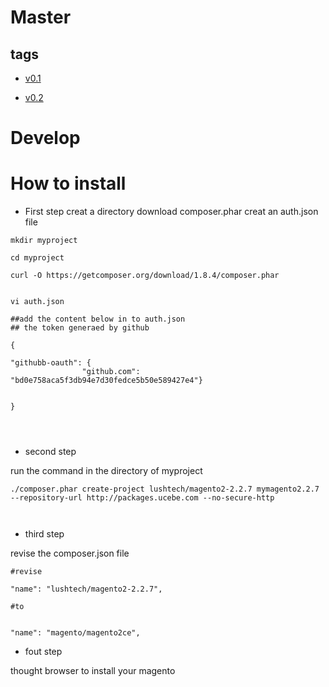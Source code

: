 # Master

## tags

* [v0.1](/contents/v0_1.md)

* [v0.2](/contents/v0_2.md)


# Develop

# How to install

* First step
creat a directory
download composer.phar 
creat an auth.json file

```
mkdir myproject  

cd myproject

curl -O https://getcomposer.org/download/1.8.4/composer.phar


vi auth.json

##add the content below in to auth.json
## the token generaed by github

{

"githubb-oauth": {
                "github.com": "bd0e758aca5f3db94e7d30fedce5b50e589427e4"}


}




```


* second step

run the command  in the directory of myproject

```
./composer.phar create-project lushtech/magento2-2.2.7 mymagento2.2.7 --repository-url http://packages.ucebe.com --no-secure-http



```






* third step

revise the composer.json file


```
#revise 

"name": "lushtech/magento2-2.2.7",

#to


"name": "magento/magento2ce",

```
* fout step


thought browser to install your magento
